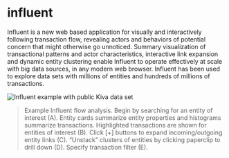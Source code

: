 # influent

Influent is a new web based application for visually and interactively following transaction flow, revealing actors and behaviors of potential concern that might otherwise go unnoticed. Summary visualization of transactional patterns and actor characteristics, interactive link expansion and dynamic entity clustering enable Influent to operate effectively at scale with big data sources, in any modern web browser. Influent has been used to explore data sets with millions of entities and hundreds of millions of transactions.

![Influent example with public Kiva data set](https://raw.github.com/oculusinfo/wiki-assets/master/influent/influent-kiva.jpg) 
> Example Influent flow analysis. Begin by searching for an entity of interest (A). Entity cards summarize entity properties and histograms summarize transactions. Highlighted transactions are shown for entities of interest (B). Click [+] buttons to expand incoming/outgoing entity links (C). “Unstack” clusters of entities by clicking paperclip to drill down (D). Specify transaction filter (E).
